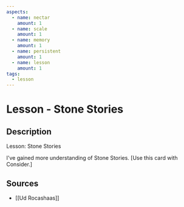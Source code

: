 ```yaml
---
aspects: 
  - name: nectar
    amount: 1
  - name: scale
    amount: 1
  - name: memory
    amount: 1
  - name: persistent
    amount: 1
  - name: lesson
    amount: 1
tags:
  - lesson
---
```


# Lesson - Stone Stories

## Description
Lesson: Stone Stories

I've gained more understanding of Stone Stories. [Use this card with Consider.]
## Sources
- [[Ud Rocashaas]]